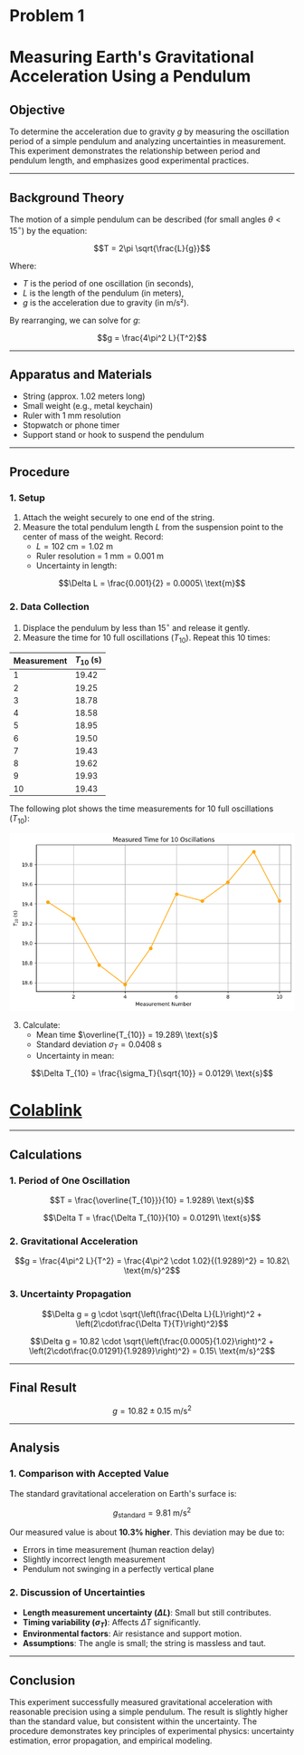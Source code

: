 # Problem 1

#  Measuring Earth's Gravitational Acceleration Using a Pendulum

## Objective

To determine the acceleration due to gravity $g$ by measuring the oscillation period of a simple pendulum and analyzing uncertainties in measurement. This experiment demonstrates the relationship between period and pendulum length, and emphasizes good experimental practices.

---

## Background Theory

The motion of a simple pendulum can be described (for small angles $\theta < 15^\circ$) by the equation:

$$T = 2\pi \sqrt{\frac{L}{g}}$$

Where:
- $T$ is the period of one oscillation (in seconds),
- $L$ is the length of the pendulum (in meters),
- $g$ is the acceleration due to gravity (in m/s²).

By rearranging, we can solve for $g$:

$$g = \frac{4\pi^2 L}{T^2}$$

---

## Apparatus and Materials

- String (approx. 1.02 meters long)
- Small weight (e.g., metal keychain)
- Ruler with 1 mm resolution
- Stopwatch or phone timer
- Support stand or hook to suspend the pendulum

---

## Procedure

### 1. Setup

1. Attach the weight securely to one end of the string.
2. Measure the total pendulum length $L$ from the suspension point to the center of mass of the weight. Record:
   - $L = 102\ \text{cm} = 1.02\ \text{m}$
   - Ruler resolution = $1\ \text{mm} = 0.001\ \text{m}$
   - Uncertainty in length: 

$$\Delta L = \frac{0.001}{2} = 0.0005\ \text{m}$$

### 2. Data Collection

1. Displace the pendulum by less than $15^\circ$ and release it gently.
2. Measure the time for 10 full oscillations ($T_{10}$). Repeat this 10 times:

| Measurement | $T_{10}$ (s) |
|-------------|--------------|
| 1           | 19.42        |
| 2           | 19.25        |
| 3           | 18.78        |
| 4           | 18.58        |
| 5           | 18.95        |
| 6           | 19.50        |
| 7           | 19.43        |
| 8           | 19.62        |
| 9           | 19.93        |
| 10          | 19.43        |

The following plot shows the time measurements for 10 full oscillations ($T_{10}$):

![alt text](image.png)


3. Calculate:
   - Mean time $\overline{T_{10}} = 19.289\ \text{s}$
   - Standard deviation $\sigma_T = 0.0408\ \text{s}$
   - Uncertainty in mean:  

$$\Delta T_{10} = \frac{\sigma_T}{\sqrt{10}} = 0.0129\ \text{s}$$

# [Colablink](https://colab.research.google.com/drive/1kKJTZm0i7Z-yqfkIyBYz9BqyQ-K6rTxK?usp=sharing)

---

## Calculations

### 1. Period of One Oscillation

$$T = \frac{\overline{T_{10}}}{10} = 1.9289\ \text{s}$$

$$\Delta T = \frac{\Delta T_{10}}{10} = 0.01291\ \text{s}$$

### 2. Gravitational Acceleration

$$g = \frac{4\pi^2 L}{T^2} = \frac{4\pi^2 \cdot 1.02}{(1.9289)^2} = 10.82\ \text{m/s}^2$$

### 3. Uncertainty Propagation

$$\Delta g = g \cdot \sqrt{\left(\frac{\Delta L}{L}\right)^2 + \left(2\cdot\frac{\Delta T}{T}\right)^2}$$

$$\Delta g = 10.82 \cdot \sqrt{\left(\frac{0.0005}{1.02}\right)^2 + \left(2\cdot\frac{0.01291}{1.9289}\right)^2} = 0.15\ \text{m/s}^2$$

---

## Final Result

$$g = 10.82 \pm 0.15\ \text{m/s}^2$$

---

## Analysis

### 1. Comparison with Accepted Value

The standard gravitational acceleration on Earth's surface is:

$$g_{\text{standard}} = 9.81\ \text{m/s}^2$$

Our measured value is about **10.3% higher**. This deviation may be due to:

- Errors in time measurement (human reaction delay)
- Slightly incorrect length measurement
- Pendulum not swinging in a perfectly vertical plane

### 2. Discussion of Uncertainties

- **Length measurement uncertainty ($\Delta L$)**: Small but still contributes.
- **Timing variability ($\sigma_T$)**: Affects $\Delta T$ significantly.
- **Environmental factors**: Air resistance and support motion.
- **Assumptions**: The angle is small; the string is massless and taut.

---


## Conclusion

This experiment successfully measured gravitational acceleration with reasonable precision using a simple pendulum. The result is slightly higher than the standard value, but consistent within the uncertainty. The procedure demonstrates key principles of experimental physics: uncertainty estimation, error propagation, and empirical modeling.

